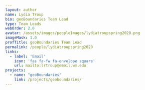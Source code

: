 ```yaml
---
layout: author
name: Lydia Troup
bio: geoBoundaries Team Lead
type: Team Leads
webOrder: 2.0
avatar: /assets/images/peopleImages/lydiatroupspring2020.png
imageMask: 1.0
profTitle: geoBoundaries Team Lead
permalink: /people/lydiatroupspring2020
links:
  - label: 'Email'
    icon: 'fas fa-fw fa-envelope square'
    url: mailto:lrtroup@email.wm.edu
projects:
  - name: "geoBoundaries"
    link: /projects/geoboundaries/
---
```

